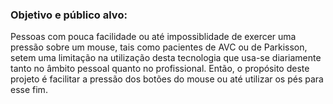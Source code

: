 ### Objetivo e público alvo:
Pessoas com pouca facilidade ou até impossiblidade de exercer uma pressão sobre um mouse, tais como pacientes de AVC ou de Parkisson, setem uma limitação na utilização desta tecnologia que usa-se diariamente tanto no âmbito pessoal quanto no profissional. 
Então, o propósito deste projeto é facilitar a pressão dos botões do mouse ou até utilizar os pés para esse fim.
